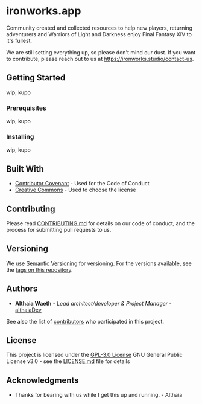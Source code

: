 # ironworks.app
Community created and collected resources to help new players, returning adventurers and Warriors of Light and Darkness enjoy Final Fantasy XIV to it's fullest.

We are still setting everything up, so please don't mind our dust. If you want to contribute, please reach out to us at https://ironworks.studio/contact-us.

## Getting Started

wip, kupo

### Prerequisites

wip, kupo

### Installing

wip, kupo

## Built With

  - [Contributor Covenant](https://www.contributor-covenant.org/) - Used
    for the Code of Conduct
  - [Creative Commons](https://creativecommons.org/) - Used to choose
    the license

## Contributing

Please read [CONTRIBUTING.md](CONTRIBUTING.md) for details on our code
of conduct, and the process for submitting pull requests to us.

## Versioning

We use [Semantic Versioning](http://semver.org/) for versioning. For the versions
available, see the [tags on this
repository](https://github.com/ironworksStudio/ironworks.app/tags).

## Authors

  - **Althaia Waeth** - *Lead architect/developer & Project Manager* -
    [althaiaDev](https://github.com/althaiaDev)

See also the list of
[contributors](https://github.com/ironworksStudio/ironworks.app/graphs/contributors)
who participated in this project.

## License

This project is licensed under the [GPL-3.0 License](LICENSE.md)
GNU General Public License v3.0 - see the [LICENSE.md](LICENSE.md) file for
details

## Acknowledgments

  - Thanks for bearing with us while I get this up and running. - Althaia

